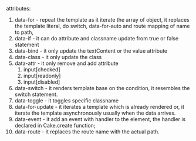 attributes:

1. data-for - repeat the template as it iterate the array of object, it replaces the template literal, do switch, data-for-auto and route mapping of name to path, 
2. data-if - it can do attribute and classname update from true or false statement
3. data-bind - it only update the textContent or the value attribute
4. data-class - it only update the class
5. data-attr - it only remove and add attribute
   1. input[checked]
   2. input[readonly]
   3. input[disabled]
6. data-switch - it renders template base on the condition, it resembles the switch statement.
7. data-toggle - it toggles specific classname
8. data-for-update - it iterates a template which is already rendered or, it iterate the template asynchronously usually when the data arrives.
9.  data-event - it add an event with handler to the element, the handler is declared in Cake.create function;
10. data-route - it replaces the route name with the actual path.